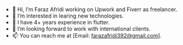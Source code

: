 - 👋 Hi, I’m Faraz Afridi working on Upwork and Fiverr as freelancer.
- 👀 I’m interested in learing new technologies.
- 🌱 I have 4+ years experience in flutter.
- 💞️ I’m looking forward to work with international clients.
- 📫 You can reach me at [Email: farazafridi392@gmail.com].

<!---
FarazAfridi392/FarazAfridi392 is a ✨ special ✨ repository because its `README.md` (this file) appears on your GitHub profile.
You can click the Preview link to take a look at your changes.
--->
